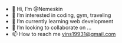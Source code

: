 - 👋 Hi, I’m @Nemeskin
- 👀 I’m interested in coding, gym, traveling
- 🌱 I’m currently learning web development
- 💞️ I’m looking to collaborate on ...
- 📫 How to reach me vins19931@gmail.com

<!---
Nemeskin/Nemeskin is a ✨ special ✨ repository because its `README.md` (this file) appears on your GitHub profile.
You can click the Preview link to take a look at your changes.
--->
